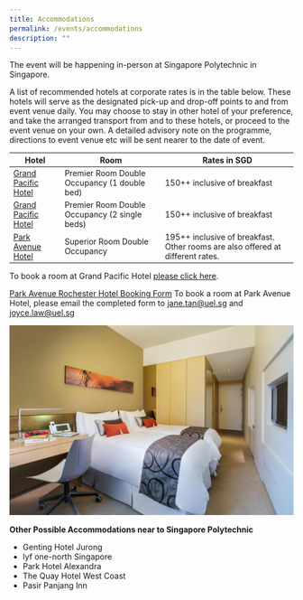 ```yaml
---
title: Accommodations
permalink: /events/accommodations
description: ""
---
```

The event will be happening in-person at Singapore Polytechnic in Singapore.

A list of recommended hotels at corporate rates is in the table below. These hotels will serve as the designated pick-up and drop-off points to and from event venue daily. You may choose to stay in other hotel of your preference, and take the arranged transport from and to these hotels, or proceed to the event venue on your own. A detailed advisory note on the programme, directions to event venue etc will be sent nearer to the date of event.



| Hotel | Room | Rates in SGD |
| -------- | -------- | -------- |
| [Grand Pacific Hotel](http://bookings.ihotelier.com/bookings.jsp?groupID=3539226&hotelID=10798)     | Premier Room Double Occupancy (1 double bed)     | 150++​ inclusive of breakfast |
| [Grand Pacific Hotel](http://bookings.ihotelier.com/bookings.jsp?groupID=3539226&hotelID=10798)     | Premier Room Double Occupancy (2 single beds)     | 150++​ inclusive of breakfast |
| [Park Avenue Hotel](https://parkavenuegroup.com/property/rochester/)     | Superior Room Double Occupancy     | 195++​ inclusive of breakfast. Other rooms are also offered at different rates. |

To book a room at Grand Pacific Hotel [please click here](http://bookings.ihotelier.com/bookings.jsp?groupID=3539226&hotelID=10798).

[Park Avenue Rochester Hotel Booking Form](/files/Park%20Avenue%20booking%20form.pdf)
To book a room at Park Avenue Hotel, please email the completed form to jane.tan@uel.sg and joyce.law@uel.sg 





![](/images/park-avenue-rochester-sg-clean_15997068666.jpg)



**Other Possible Accommodations near to Singapore Polytechnic**

* Genting Hotel Jurong
* lyf one-north Singapore
* Park Hotel Alexandra
* The Quay Hotel West Coast
* Pasir Panjang Inn